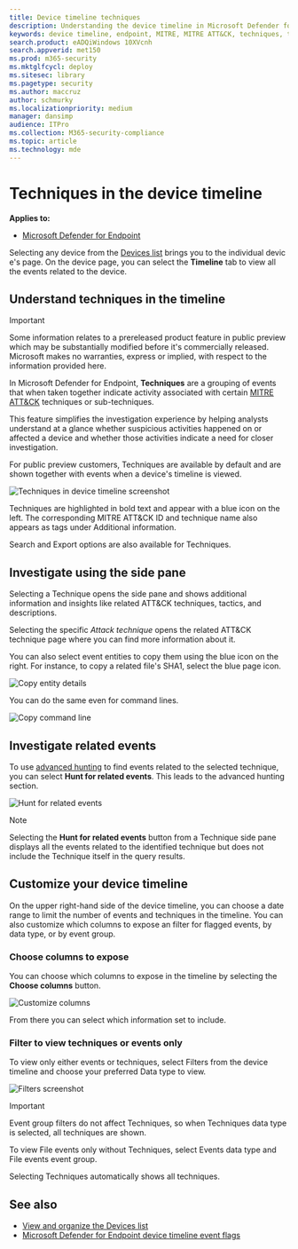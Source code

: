 ```yaml
---
title: Device timeline techniques
description: Understanding the device timeline in Microsoft Defender for Endpoint
keywords: device timeline, endpoint, MITRE, MITRE ATT&CK, techniques, tactics
search.product: eADQiWindows 10XVcnh
search.appverid: met150
ms.prod: m365-security
ms.mktglfcycl: deploy
ms.sitesec: library
ms.pagetype: security
ms.author: maccruz
author: schmurky
ms.localizationpriority: medium
manager: dansimp
audience: ITPro
ms.collection: M365-security-compliance
ms.topic: article
ms.technology: mde
---
```


# Techniques in the device timeline


**Applies to:**
- [Microsoft Defender for Endpoint](https://go.microsoft.com/fwlink/p/?linkid=2146631)


Selecting any device from the [Devices list](machines-view-overview.md) brings you to the individual device's page. On the device page, you can select the **Timeline** tab to view all the events related to the device. 

## Understand techniques in the timeline

>[!IMPORTANT]
>Some information relates to a prereleased product feature in public preview which may be substantially modified before it's commercially released. Microsoft makes no warranties, express or implied, with respect to the information provided here.

In Microsoft Defender for Endpoint, **Techniques** are a grouping of events that when taken together indicate activity associated with certain [MITRE ATT&CK](https://attack.mitre.org/) techniques or sub-techniques. 

This feature simplifies the investigation experience by helping analysts understand at a glance whether suspicious activities happened on or affected a device and whether those activities indicate a need for closer investigation.


For public preview customers, Techniques are available by default and are shown together with events when a device's timeline is viewed. 

![Techniques in device timeline screenshot](images/device-timeline-with-techniques.png)

Techniques are highlighted in bold text and appear with a blue icon on the left. The corresponding MITRE ATT&CK ID and technique name also appears as tags under Additional information. 

Search and Export options are also available for Techniques.

## Investigate using the side pane

Selecting a Technique opens the side pane and shows additional information and insights like related ATT&CK techniques, tactics, and descriptions. 

Selecting the specific *Attack technique* opens the related ATT&CK technique page where you can find more information about it.

You can also select event entities to copy them using the blue icon on the right. For instance, to copy a related file's SHA1, select the blue page icon.

![Copy entity details](images/techniques-side-pane-clickable.png)

You can do the same even for command lines.

![Copy command line](images/techniques-side-pane-command.png)


## Investigate related events

To use [advanced hunting](advanced-hunting-overview.md) to find events related to the selected technique, you can select **Hunt for related events**. This leads to the advanced hunting section.

![Hunt for related events](images/techniques-hunt-for-related-events.png)

>[!NOTE]
>Selecting the **Hunt for related events** button from a Technique side pane displays all the events related to the identified technique but does not include the Technique itself in the query results.


## Customize your device timeline

On the upper right-hand side of the device timeline, you can choose a date range to limit the number of events and techniques in the timeline. You can also customize which columns to expose an filter for flagged events, by data type, or by event group.

### Choose columns to expose
You can choose which columns to expose in the timeline by selecting the **Choose columns** button.

![Customize columns](images/filter-customize-columns.png)

From there you can select which information set to include.

### Filter to view techniques or events only

To view only either events or techniques, select Filters from the device timeline and choose your preferred Data type to view.

![Filters screenshot](images/device-timeline-filters.png)

>[!IMPORTANT]
>Event group filters do not affect Techniques, so when Techniques data type is selected, all techniques are shown.

To view File events only without Techniques, select Events data type and File events event group.

Selecting Techniques automatically shows all techniques. 

## See also
- [View and organize the Devices list](machines-view-overview.md)
- [Microsoft Defender for Endpoint device timeline event flags](device-timeline-event-flag.md) 


 
